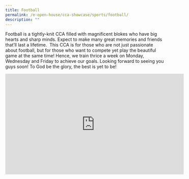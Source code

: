 ```yaml
---
title: Football
permalink: /e-open-house/cca-showcase/sports/football/
description: ""
---
```

Football is a tightly-knit CCA filled with magnificent blokes who have big hearts and sharp minds. Expect to make many great memories and friends that’ll last a lifetime.&nbsp; This CCA is for those who are not just passionate about football, but for those who want to compete yet play the beautiful game at the same time! Hence, we train thrice a week on Monday, Wednesday and Friday to achieve our goals. Looking forward to seeing you guys soon! To God be the glory, the best is yet to be!

<center><iframe allowfullscreen="" allow="accelerometer; autoplay; clipboard-write; encrypted-media; gyroscope; picture-in-picture; web-share" frameborder="0" title="YouTube video player" src="https://www.youtube.com/embed/4afasfwSsu0" height="315" width="560"></iframe></center>